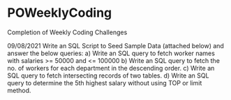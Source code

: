 # POWeeklyCoding
Completion of Weekly Coding Challenges

09/08/2021
Write an SQL Script to Seed Sample Data (attached below) and answer the below queries:
  a) Write an SQL query to fetch worker names with salaries >= 50000 and <= 100000
  b) Write an SQL query to fetch the no. of workers for each department in the descending order.
  c) Write an SQL query to fetch intersecting records of two tables.
  d) Write an SQL query to determine the 5th highest salary without using TOP or limit method. 
